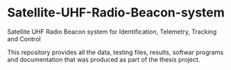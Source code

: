 # Satellite-UHF-Radio-Beacon-system
Satellite UHF Radio Beacon system for Identification, Telemetry, Tracking and Control

This repository provides all the data, testing files, results, softwar programs and documentation that was produced as part of the thesis project. 
